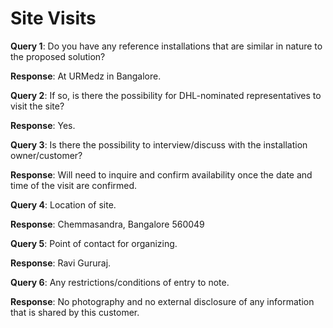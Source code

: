 # Site Visits

**Query 1**: Do you have any reference installations that are similar in nature to the proposed solution?

**Response**: At URMedz in Bangalore.

**Query 2**: If so, is there the possibility for DHL-nominated representatives to visit the site?

**Response**: Yes.

**Query 3**: Is there the possibility to interview/discuss with the installation owner/customer?

**Response**: Will need to inquire and confirm availability once the date and time of the visit are confirmed.

**Query 4**: Location of site.

**Response**: Chemmasandra, Bangalore 560049

**Query 5**: Point of contact for organizing.

**Response**: Ravi Gururaj.

**Query 6**: Any restrictions/conditions of entry to note.

**Response**: No photography and no external disclosure of any information that is shared by this customer.
